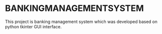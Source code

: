 # BANKINGMANAGEMENTSYSTEM
This project is banking management system which was developed based on python tkinter GUI interface.
